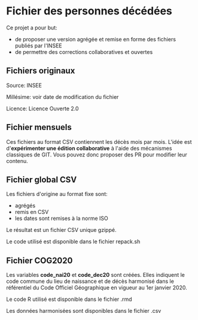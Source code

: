 # Fichier des personnes décédées

Ce projet a pour but:
- de proposer une version agrégée et remise en forme des fichiers publiés par l'INSEE
- de permettre des corrections collaboratives et ouvertes

## Fichiers originaux

Source: INSEE

Millésime: voir date de modification du fichier

Licence: Licence Ouverte 2.0


## Fichier mensuels

Ces fichiers au format CSV contiennent les décès mois par mois.
L'idée est d'**expérimenter une édition collaborative** à l'aide des mécanismes classiques de GIT.
Vous pouvez donc proposer des PR pour modifier leur contenu.


## Fichier global CSV

Les fichiers d'origine au format fixe sont:
- agrégés
- remis en CSV
- les dates sont remises à la norme ISO

Le résultat est un fichier CSV unique gzippé.

Le code utilisé est disponible dans le fichier repack.sh

## Fichier COG2020

Les variables **code_nai20** et **code_dec20** sont créées. 
Elles indiquent le code commune du lieu de naissance et de décès harmonisé dans le référentiel du Code Officiel Géographique en vigueur au 1er janvier 2020. 

Le code R utilisé est disponible dans le fichier .rmd

Les données harmonisées sont disponibles dans le fichier .csv

